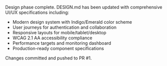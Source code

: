 Design phase complete. DESIGN.md has been updated with comprehensive UI/UX specifications including:
- Modern design system with Indigo/Emerald color scheme
- User journeys for authentication and collaboration
- Responsive layouts for mobile/tablet/desktop
- WCAG 2.1 AA accessibility compliance
- Performance targets and monitoring dashboard
- Production-ready component specifications

Changes committed and pushed to PR #1.
